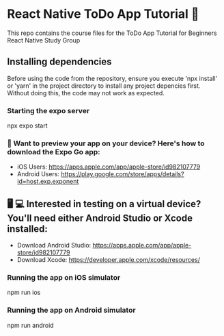 # React Native ToDo App Tutorial 🚀
This repo contains the course files for the ToDo App Tutorial for Beginners React Native Study Group

## Installing dependencies
Before using the code from the repository, ensure you execute 'npx install' or 'yarn' in the project directory to install any project depencies first.
Without doing this, the code may not work as expected.

### Starting the expo server
npx expo start 

### 📱 Want to preview your app on your device? Here's how to download the Expo Go app:
- iOS Users: https://apps.apple.com/app/apple-store/id982107779
- Android Users: https://play.google.com/store/apps/details?id=host.exp.exponent

## 🖥️ 💻 Interested in testing on a virtual device? You'll need either Android Studio or Xcode installed:
- Download Android Studio: https://apps.apple.com/app/apple-store/id982107779
- Download Xcode: https://developer.apple.com/xcode/resources/

### Running the app on iOS simulator
npm run ios

### Running the app on Android simulator
npm run android




